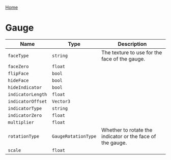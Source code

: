[Home](https://wnp78.github.io/Sr2Xml/)

# Gauge


|Name|Type|Description|
|--|--|--|
|`faceType`|`string`|The texture to use for the face of the gauge.|
|`faceZero`|`float`||
|`flipFace`|`bool`||
|`hideFace`|`bool`||
|`hideIndicator`|`bool`||
|`indicatorLength`|`float`||
|`indicatorOffset`|`Vector3`||
|`indicatorType`|`string`||
|`indicatorZero`|`float`||
|`multiplier`|`float`||
|`rotationType`|`GaugeRotationType`|Whether to rotate the indicator or the face of the gauge.|
|`scale`|`float`||


